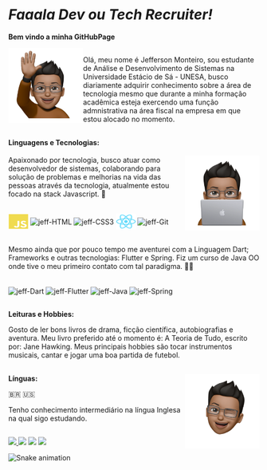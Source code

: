 # **_Faaala Dev ou Tech Recruiter!_**

**Bem vindo a minha GitHubPage**

   

<a><img align="left" width="150" height="150" src="./assets/Hithere.webp"></a>

##
  Olá, meu nome é Jefferson Monteiro, sou estudante de Análise e Desenvolvimento de Sistemas na Universidade Estácio de Sá - UNESA, busco diariamente adquirir conhecimento sobre a área de tecnologia mesmo que durante a minha formação acadêmica esteja exercendo uma função admnistrativa na área fiscal na empresa em que estou alocado no momento. 
 

   
 
  
 ##
  
  
#### **Linguagens e Tecnologias:**


<a><img align="right" width="150" height="150" src="./assets/computerOn.webp"></a>


  Apaixonado por tecnologia, busco atuar como desenvolvedor de sistemas, colaborando para solução de problemas e melhorias na vida das pessoas através da tecnologia, atualmente estou focado na stack Javascript. :rocket: 
  
<div style="display: inline_block"><br>  
  <img align="center" alt="jeff-Js" height="30" width="40" src="https://raw.githubusercontent.com/devicons/devicon/master/icons/javascript/javascript-plain.svg">
  <img align="center" alt="jeff-HTML" height="30" width="40"  src="https://cdn.jsdelivr.net/gh/devicons/devicon/icons/html5/html5-original.svg" />
  <img align="center" alt="jeff-CSS3" height="30" width="40" src="https://cdn.jsdelivr.net/gh/devicons/devicon/icons/css3/css3-original.svg" />
  <img align="center" alt="jeff-React" height="32" width="40" src="https://raw.githubusercontent.com/devicons/devicon/master/icons/react/react-original.svg">
  <img align="center" alt="jeff-Git" height="29" width="40" src="https://cdn.jsdelivr.net/gh/devicons/devicon/icons/git/git-plain.svg" /> 
</div>
<br>


  Mesmo ainda que por pouco tempo me aventurei com a Linguagem Dart; Frameworks e outras tecnologias: Flutter e Spring. Fiz um curso de Java OO onde tive o meu primeiro contato com tal paradigma. 🧑‍🚀
  
<div style="display: inline_block"><br>  
 <img align="center" alt="jeff-Dart" height="25" width="40" src="https://cdn.jsdelivr.net/gh/devicons/devicon/icons/dart/dart-original.svg" />  
 <img align="center" alt="jeff-Flutter" height="25" width="40" src="https://cdn.jsdelivr.net/gh/devicons/devicon/icons/flutter/flutter-original.svg" />
 <img align="center" alt="jeff-Java" height="35" width="40" src="https://cdn.jsdelivr.net/gh/devicons/devicon/icons/java/java-original.svg"> 
 <img align="center" alt="jeff-Spring" height="25" width="40" src="https://cdn.jsdelivr.net/gh/devicons/devicon/icons/spring/spring-original.svg" />
</div>

  
   ##
   
  
  

**Leituras e Hobbies:**



  Gosto de ler bons livros de drama, ficção científica, autobiografias e aventura. Meu livro preferido até o momento é: A Teoria de Tudo, escrito por: Jane Hawking. Meus principais hobbies são tocar instrumentos musicais, cantar e jogar uma boa partida de futebol.
 

   ##
  
<a><img align="right" width="150" height="150" src="./assets/ComfOK.webp"></a>
**Línguas:**

:brazil: :us:

  Tenho conhecimento intermediário na língua Inglesa na qual sigo estudando. 



   ##

<div> 
  <a href = "mailto:jjmonteiro61@gmail.com"><img src="https://img.shields.io/badge/Gmail-D14836?style=for-the-badge&logo=gmail&logoColor=white" target="_blank">   </a>
  <a href="https://linkedin.com/in/jefferson-monteiro-485423176" target="_blank"><img src="https://img.shields.io/badge/LinkedIn-0077B5?style=for-the-badge&logo=linkedin&logoColor=white" target="_blank"></a>
  <a href="https://twitter.com/jeffmonteiro__" target="_blank"><img src="https://img.shields.io/badge/Twitter-1DA1F2?style=for-the-badge&logo=twitter&logoColor=white" target="_blank"></a> 
  <a href="https://www.instagram.com/jeffmonteiro_" target="_blank"><img src="https://img.shields.io/badge/-Instagram-%23E4405F?style=for-the-badge&logo=instagram&logoColor=white" target="_blank"></a>
 
  ![Snake animation](https://github.com/jeff-monteiro/jeff-monteiro/blob/output/github-contribution-grid-snake.svg)
 
</div>
